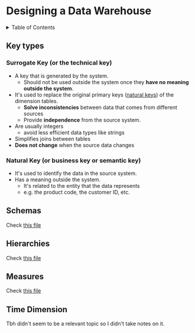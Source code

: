 # Designing a Data Warehouse <!-- omit in toc -->

<details>
<summary>Table of Contents</summary>

- [Key types](#key-types)
  - [Surrogate Key (or the technical key)](#surrogate-key-or-the-technical-key)
  - [Natural Key (or business key or semantic key)](#natural-key-or-business-key-or-semantic-key)
- [Schemas](#schemas)
- [Hierarchies](#hierarchies)
- [Measures](#measures)
- [Time Dimension](#time-dimension)

</details>

## Key types

### Surrogate Key (or the technical key)

- A key that is generated by the system.
  - Should not be used outside the system once they **have no meaning outside the system**.
- It's used to replace the original primary keys ([natural keys](#natural-key)) of the dimension tables.
  - **Solve inconsistencies** between data that comes from different sources 
  - Provide **independence** from the source system.
- Are usually integers
    - avoid less efficient data types like strings
- Simplifies joins between tables
- **Does not change** when the source data changes

### Natural Key (or business key or semantic key)

- It's used to identify the data in the source system.
- Has a meaning outside the system.
  - It's related to the entity that the data represents
  - e.g. the product code, the customer ID, etc.

## Schemas

Check [this file](./data-warehouse-schemas.md)


## Hierarchies

Check [this file](./data-warehouse-hierarchies.md)

## Measures

Check [this file](./data-warehouse-measures.md)

## Time Dimension

Tbh didn't seem to be a relevant topic so I didn't take notes on it. 